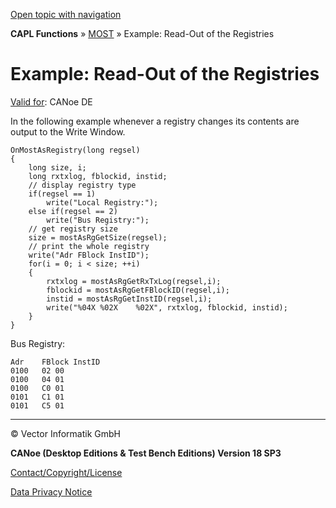 [Open topic with navigation](../../../../../CANoeDEFamily.htm#Topics/CAPLFunctions/MOST/Functions/CAPLfunctionMOSTExampleReadOutRegistries.md)

**CAPL Functions** » [MOST](../CAPLfunctionsMOSTOverview.md) » Example: Read-Out of the Registries

# Example: Read-Out of the Registries

[Valid for](../../../Shared/FeatureAvailability.md):  CANoe DE

In the following example whenever a registry changes its contents are output to the Write Window.

```plaintext
OnMostAsRegistry(long regsel)
{
    long size, i;
    long rxtxlog, fblockid, instid;
    // display registry type
    if(regsel == 1)
        write("Local Registry:");
    else if(regsel == 2)
        write("Bus Registry:");
    // get registry size
    size = mostAsRgGetSize(regsel);
    // print the whole registry
    write("Adr FBlock InstID");
    for(i = 0; i < size; ++i)
    {
        rxtxlog = mostAsRgGetRxTxLog(regsel,i);
        fblockid = mostAsRgGetFBlockID(regsel,i);
        instid = mostAsRgGetInstID(regsel,i);
        write("%04X %02X    %02X", rxtxlog, fblockid, instid);
    }
}
```

Bus Registry:
```
Adr    FBlock InstID
0100   02 00
0100   04 01
0100   C0 01
0101   C1 01
0101   C5 01
```

---

© Vector Informatik GmbH

**CANoe (Desktop Editions & Test Bench Editions) Version 18 SP3**

[Contact/Copyright/License](../../../Shared/ContactCopyrightLicense.md)

[Data Privacy Notice](https://www.vector.com/int/en/company/get-info/privacy-policy/)